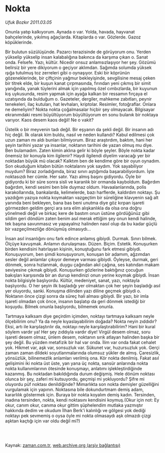 # Nokta

*Ufuk Bozkır 2011.03.05*

<td class="columnist-detail">
<p>Onunla yatıp kalkıyorum. Aynada o var. Yolda, havada, hayvanat bahçelerinde, yıkılmış ağaçlarda. Kitaplarda o var. Gözlerde. Gazoz köpüklerinde.</p>
<p>
<div id="haberMetinDiv">
<p> Bir bulutun süzülüşünde. Pazarcı terazisinde de görüyorum onu. Yerden yükselip yükselip insan kalabalığına bakınca da karşıma çıkan o. Sanat onda. Felsefe. Yazı, kültür. Nicedir onsuz anlamsızlaşıyor her şey. Gözümü belirsiz bir yere dikiyorum o geçiyor aklımdan. Sağımda solumda yüksek ışığa tutulmuş toz zerreleri gibi o oynaşıyor. Eski bir köprünün gözeneklerinde, bir çiftçinin yağmur bekleyişinde, sevgilisine mesaj çeken bir titrek elde, bir kuşun kanat çırpmasında, fırından yeni çıkmış bir simit yanığında, yanak tüylerini almak için yapılmış özel cımbızlarda, bir kuyunun kış uykusunda, resim yapmak için ayağa kalkan bir ressamın fırçaya el uzatışında da bulduğum o. Gazeteler, dergiler, mahkeme zabıtları, peynir tenekeleri, ilaç kutuları, hat levhaları, kriptolar. Resimler, fotoğraflar. Onlara ne demeliyim? Nokta nokta çoğalmasalar hiçbir şey olmayacak. Bilgisayar ekranımdaki resmi büyültüyorum büyültüyorum en sonu bulanık bir noktaya varıyor. Kaos desem kaos değil! Ne o vakit?
<p>Üstelik o bir meyvenin tadı değil. Bir eşyanın da şekli değil. Bir insanın adı hiç değil. İlk olarak kim buldu, nasıl ve neden kullandı? Kabul edilmesi çok uzun zaman mı aldı bunları bilmiyorum. Biraz araştırdım, baktım, hani her şeyin tarihini yazar ya insanlar, noktanın tarihini de yazan olmuş mu diye. Ben bulamadım. Zaten kimin aklına gelir ki böyle şeyler. Böyle nokta kadar önemsiz bir konuyla kim ilgilenir? Haydi ilgilendi diyelim varacağı yer bir noktadan büyük mü olacak? Kalktım ben de kendime göre bir oyun oynadım. Son okuduğum kitabın bütün noktalarını yok saydım. Yok sayabiliyor muydum? Biraz zorladığımda, biraz sınırı aştığımda başarabiliyordum. İşte noktasızdı her cümle. Her satır. Yazı almış başını gidiyordu. Öyle bir gidiyordu ki bir süre sonra sisli ve karanlık bir ormanda kayboldum. Bağırdım bağırdım, kendi sesimi ben bile duymaz oldum. Havaalanlarında, polis karakollarında, bankalarda, kelimelerde, bazı harflerde, kaldırdım noktayı. Şu yazdığım yazıya nokta koymaktan vazgeçtim bir süreliğine klavyenin sağ alt yanında beni bekleyen, bana bas beni unutma diye göz kırpan işareti görmezden geldim gerçi ara sıra elim alışkanlıkla da olsa ona doğru yönelmedi değil ve birkaç kere de bastım onun üstüne gördüğünüz gibi sildim geri döndüm zaten benim asıl merak ettiğim şey onun kendi halinde, tek başına savunmasız ve yapayalnız halinden nasıl olup da bu kadar güçlü bir vazgeçilmezliğe dönüşmüş olmasıydı...
<p>İnsan asıl insanlığını onu fark edince anlamış gibiydi. Durmak. Sınırı bilmek. Ölçüye kavuşmak. Anlamın durulaşması. Düzen. Biçim. Estetik. Konuşurken birden kendisini hatırlayan kişinin, konuştuğunu fark etmesi gibiydi. Konuşuyorum, ben şimdi konuşuyorum, konuşan bir adamım, ağzımdan sesler değil anlamlar çıkıyor demeye varması gibiydi. Öyleyse, durmak, geri dönmek, sonra hızlanmak, duygu çağından akıl çağına, ses katından makam seviyesine çıkmak gibiydi. Konuşurken gözlerine baktığınız çocuğun bakışları karşısında bir an durup kendinizi onun yerine koymak gibiydi. İnsan nokta bilgisiyle başlıyordu. Kültür, medeniyet, sanat, yazı, noktayla başlıyordu. O her şeyin ilk başladığı yer olmaktan çok her şeyin başladığı asıl yer oluyordu, sanki. Konuşma dilinden yazı diline geçmek gibiydi o. Noktanın önce çizgi sonra da süreç hali alması gibiydi. Bir yazı, bir imla işareti olmadan çok önce, insanın başlatıp da geri dönmek istediği bir koşuydu. Bilmek onunla başlıyordu, bilmemek onunla.
<p>Tartmaya kalksam diye geçirdim içimden, noktayı tartmaya kalksam neyle ölçebilirim onu? Ya da neyle kıyaslayabilirim doğada? Nokta neyin zıddıdır? Eksi, artı ile karşılaştırılır da, noktayı neyle karşılaştırabilirim? Hani bir kural söylem vardır ya! Her şey zıddıyla vardır diye! Virgül desem olmaz, soru işareti desem olmaz, ünlem desem, noktanın sırık atlayan halinden başka bir şey değil. Bu yüzden metafizik bir hal var onda. İlim var onda fakat cehalet yok. Hikmet var, aşk var, sonsuzluk var. Sükunet var, huzursuzluk yok. Gerçi zaman zaman dildeki soyutlanmalarında olumsuz yükler de almış. Çaresizlik, yönsüzlük, bilinemezlik anlamları verilmiş ona. Kör nokta denilmiş. Fakat asıl gelişimini iki nokta üst üste, yan yana üç nokta, sansür anlarında nokta nokta kullanımlarının ötesinde konuşmayı, anlatımı işlekleştirdiğinde kazanmış. Bu noktadan bakıldığında durum değişmiş. Hele dönüm noktası olunca bir şey, zaferi mi kutsuyordu, geçmişi mi yokluyordu? Şifre mi oluyordu püf noktası denildiğinde? Mimarlıkta son nokta demişler güzelliğini vurgulamak için yapının. Noktasına bile dokundurtmam demiş adam, kararlılık göstermek için. Buraya bir nokta koyalım demiş kadın. Tersinden, inadına tersinden, nokta, kendi noktasını kendisini koymuş.(Okur için not: Ey okur, canım okur, canıma okur gittim şüphelendim mutlaka yazmıştır hakkında dedim ve okudum İlhan Berk'i kalınlığı ve gölgesi yok dediği noktayı pek sevmemiş o oysa öyle mi nokta olmasaydı aşk olmazdı çizgi aşktan kaçtığı için var oldu değil mi?) </p></p></p></p></div>
</p>


<p><br>
		 </br></p></td>

Kaynak: [zaman.com.tr](http://zaman.com.tr/yazar.do?yazino=1102331), [web.archive.org (arşiv bağlantısı)](http://web.archive.org/web/20110427061644/http://www.zaman.com.tr:80/yazar.do?yazino=1102331)
